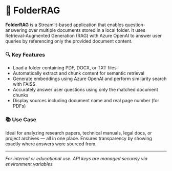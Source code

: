 # 📂 FolderRAG

**FolderRAG** is a Streamlit-based application that enables question-answering over multiple documents stored in a local folder. It uses Retrieval-Augmented Generation (RAG) with Azure OpenAI to answer user queries by referencing only the provided document content.

### 🔍 Key Features

- Load a folder containing PDF, DOCX, or TXT files
- Automatically extract and chunk content for semantic retrieval
- Generate embeddings using Azure OpenAI and perform similarity search with FAISS
- Accurately answer user questions using only the matched document chunks
- Display sources including document name and real page number (for PDFs)

### 📚 Use Case

Ideal for analyzing research papers, technical manuals, legal docs, or project archives — all in one place. Ensures transparency by showing exactly where answers were sourced from.

---

*For internal or educational use. API keys are managed securely via environment variables.*